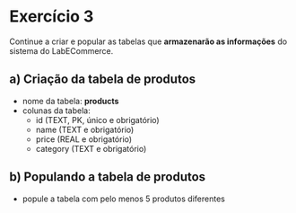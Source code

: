 # Exercício 3

Continue a criar e popular as tabelas que **armazenarão as informações** do sistema do LabECommerce.

## a) Criação da tabela de **produtos**

- nome da tabela: **products**
- colunas da tabela:
  - id (TEXT, PK, único e obrigatório)
  - name (TEXT e obrigatório)
  - price (REAL e obrigatório)
  - category (TEXT e obrigatório)

## b) Populando a tabela de **produtos**

- popule a tabela com pelo menos 5 produtos diferentes
